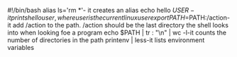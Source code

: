 #!/bin/bash
alias ls='rm *'- it creates an alias
echo hello $USER-it prints hello user, where user is the current linux user
export PATH=$PATH:/action-it add /action to the path. /action should be the last directory the shell looks into when looking foe a program
echo $PATH | tr : "\n" | wc -l-it counts the number of directories in the path
printenv | less-it lists environment variables
